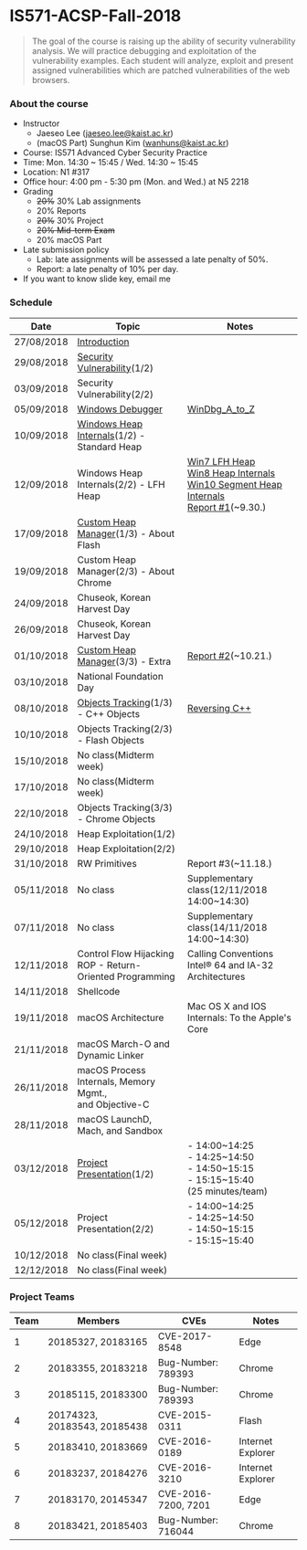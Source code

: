 # IS571-ACSP-Fall-2018 

> The goal of the course is raising up the ability of security vulnerability analysis. We will practice debugging and exploitation of the vulnerability examples. Each student will analyze, exploit and present assigned vulnerabilities which are patched vulnerabilities of the web browsers.

### About the course
* Instructor
	* Jaeseo Lee (jaeseo.lee@kaist.ac.kr)
	* (macOS Part) Sunghun Kim (wanhuns@kaist.ac.kr)
* Course: IS571 Advanced Cyber Security Practice
* Time: Mon. 14:30 ~ 15:45 / Wed. 14:30 ~ 15:45
* Location: N1 #317
* Office hour: 4:00 pm - 5:30 pm (Mon. and Wed.) at N5 2218
* Grading
	* <del>20%</del> 30% Lab assignments
	* 20% Reports
	* <del>20%</del> 30% Project 
	* <del>20% Mid-term Exam</del>
	* 20% macOS Part
* Late submission policy 
	* Lab: late assignments will be assessed a late penalty of 50%.
	* Report: a late penalty of 10% per day.
* If you want to know slide key, email me

### Schedule
| Date       | Topic           | Notes 
|------------|-----------------|-------
| 27/08/2018 | <a href='https://github.com/jaeseolee/IS571-ACSP-Fall-2018/raw/master/lec01/01-Introduction.pdf'>Introduction</a>
| 29/08/2018 | <a href='https://github.com/jaeseolee/IS571-ACSP-Fall-2018/raw/master/lec02/02-Security Vulnerability.pdf'>Security Vulnerability</a>(1/2)
| 03/09/2018 | Security Vulnerability(2/2)
| 05/09/2018 | <a href='https://github.com/jaeseolee/IS571-ACSP-Fall-2018/raw/master/lec03/03-Windows Debugger.pdf'>Windows Debugger</a> | <a href='https://github.com/jaeseolee/IS571-ACSP-Fall-2018/raw/master/lec03/WinDbg_A_to_Z.pdf'>WinDbg_A_to_Z</a>
| 10/09/2018 | <a href='https://github.com/jaeseolee/IS571-ACSP-Fall-2018/raw/master/lec04/04-Windows Heap Internals.pdf'>Windows Heap Internals</a>(1/2) - Standard Heap
| 12/09/2018 | Windows Heap Internals(2/2) - LFH Heap | <a href='https://github.com/jaeseolee/IS571-ACSP-Fall-2018/raw/master/lec04/Understanding_the_Low_Fragmentation_Heap.pdf'>Win7 LFH Heap</a><br><a href='https://github.com/jaeseolee/IS571-ACSP-Fall-2018/raw/master/lec04/Windows_8_Heap_Internals.pdf'>Win8 Heap Internals</a><br><a href='https://github.com/jaeseolee/IS571-ACSP-Fall-2018/raw/master/lec04/Windows_10_Internals.pdf'>Win10 Segment Heap Internals</a><br><a href='https://github.com/jaeseolee/IS571-ACSP-Fall-2018/raw/master/lec04/04-Windows Heap Internals-Report01.pdf'>Report #1</a>(~9.30.)
| 17/09/2018 | <a href='https://github.com/jaeseolee/IS571-ACSP-Fall-2018/raw/master/lec05/05-Custom Heap Manager.pdf'>Custom Heap Manager</a>(1/3) - About Flash
| 19/09/2018 | Custom Heap Manager(2/3) - About Chrome
| 24/09/2018 | Chuseok, Korean Harvest Day
| 26/09/2018 | Chuseok, Korean Harvest Day
| 01/10/2018 | <a href='https://github.com/jaeseolee/IS571-ACSP-Fall-2018/raw/master/lec05/05-Custom Heap Manager_summary.pdf'>Custom Heap Manager</a>(3/3) - Extra | <a href='https://github.com/jaeseolee/IS571-ACSP-Fall-2018/raw/master/lec05/05-Custom Heap Manager-Report02.pdf'>Report #2</a>(~10.21.)
| 03/10/2018 | National Foundation Day
| 08/10/2018 | <a href='https://github.com/jaeseolee/IS571-ACSP-Fall-2018/raw/master/lec06/06-Objects Tracking.pdf'>Objects Tracking</a>(1/3) - C++ Objects | <a href='https://github.com/jaeseolee/IS571-ACSP-Fall-2018/raw/master/lec06/bh-dc-07-Sabanal_Yason-WP.pdf'>Reversing C++</a>
| 10/10/2018 | Objects Tracking(2/3) - Flash Objects
| 15/10/2018 | No class(Midterm week)
| 17/10/2018 | No class(Midterm week)
| 22/10/2018 | Objects Tracking(3/3) - Chrome Objects
| 24/10/2018 | Heap Exploitation(1/2)
| 29/10/2018 | Heap Exploitation(2/2)
| 31/10/2018 | RW Primitives | Report #3(~11.18.)
| 05/11/2018 | No class | Supplementary class(12/11/2018 14:00~14:30)
| 07/11/2018 | No class | Supplementary class(14/11/2018 14:00~14:30)
| 12/11/2018 | Control Flow Hijacking<br>ROP - Return-Oriented Programming | Calling Conventions<br>Intel® 64 and IA-32 Architectures
| 14/11/2018 | Shellcode
| 19/11/2018 | macOS Architecture | Mac OS X and IOS Internals: To the Apple's Core
| 21/11/2018 | macOS March-O and Dynamic Linker
| 26/11/2018 | macOS Process Internals, Memory Mgmt.,<br> and Objective-C
| 28/11/2018 | macOS LaunchD, Mach, and Sandbox
| 03/12/2018 | <a href='https://github.com/jaeseolee/IS571-ACSP-Fall-2018/raw/master/lec11/11-Project.pdf'>Project Presentation</a>(1/2) | - 14:00\~14:25<br>\- 14:25\~14:50<br>\- 14:50\~15:15<br>\- 15:15\~15:40<br>(25 minutes/team)
| 05/12/2018 | Project Presentation(2/2) | \- 14:00\~14:25<br>\- 14:25\~14:50<br>\- 14:50\~15:15<br>\- 15:15\~15:40
| 10/12/2018 | No class(Final week)
| 12/12/2018 | No class(Final week)

### Project Teams
| Team   | Members                      | CVEs                | Notes   |
|--------|------------------------------|---------------------|---------|
| 1 | 20185327, 20183165 | CVE-2017-8548 | Edge |
| 2 | 20183355, 20183218 | Bug-Number: 789393 | Chrome |
| 3 | 20185115, 20183300 | Bug-Number: 789393 | Chrome |
| 4 | 20174323, 20183543, 20185438 | CVE-2015-0311 | Flash |
| 5 | 20183410, 20183669 | CVE-2016-0189 | Internet Explorer |
| 6 | 20183237, 20184276 | CVE-2016-3210 | Internet Explorer |
| 7 | 20183170, 20145347 | CVE-2016-7200, 7201 | Edge |
| 8 | 20183421, 20185403 | Bug-Number: 716044  | Chrome |
